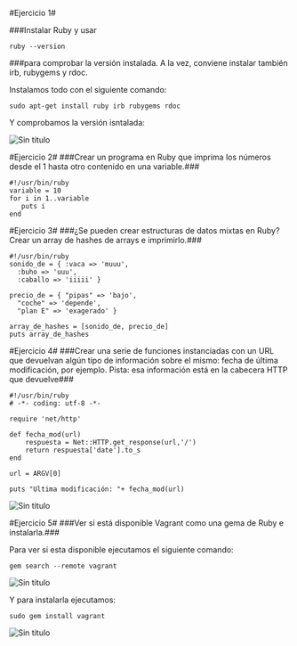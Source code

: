 #Ejercicio 1#

###Instalar Ruby y usar

~~~
ruby --version
~~~

###para comprobar la versión instalada. A la vez, conviene instalar también irb, rubygems y rdoc.

Instalamos todo con el siguiente comando:

~~~
sudo apt-get install ruby irb rubygems rdoc
~~~

Y comprobamos la versión isntalada:


![Sin titulo](https://github.com/leocm89/prueba/blob/master/Imagenes/SeminarioRuby/SeminarioRuby/ejercicio1_1.png)



#Ejercicio 2#
###Crear un programa en Ruby que imprima los números desde el 1 hasta otro contenido en una variable.###

~~~
#!/usr/bin/ruby
variable = 10
for i in 1..variable
   puts i
end
~~~

#Ejercicio 3#
###¿Se pueden crear estructuras de datos mixtas en Ruby? Crear un array de hashes de arrays e imprimirlo.###


~~~
#!/usr/bin/ruby
sonido_de = { :vaca => 'muuu',
  :buho => 'uuu',
  :caballo => 'iiiii' }

precio_de = { "pipas" => 'bajo',
  "coche" => 'depende',
  "plan E" => 'exagerado' }

array_de_hashes = [sonido_de, precio_de]
puts array_de_hashes
~~~

#Ejercicio 4#
###Crear una serie de funciones instanciadas con un URL que devuelvan algún tipo de información sobre el mismo: fecha de última modificación, por ejemplo. Pista: esa información está en la cabecera HTTP que devuelve###

~~~
#!/usr/bin/ruby
# -*- coding: utf-8 -*-

require 'net/http'

def fecha_mod(url)
    respuesta = Net::HTTP.get_response(url,'/')
	return respuesta['date'].to_s
end

url = ARGV[0]
 
puts "Ultima modificación: "+ fecha_mod(url)
~~~

![Sin titulo](https://github.com/leocm89/prueba/blob/master/Imagenes/SeminarioRuby/ejercicio4_1.png)

#Ejercicio 5#
###Ver si está disponible Vagrant como una gema de Ruby e instalarla.###

Para ver si esta disponible ejecutamos el siguiente comando:

~~~
gem search --remote vagrant 
~~~

![Sin titulo](https://github.com/leocm89/prueba/blob/master/Imagenes/SeminarioRuby/ejercicio5_1.png)

Y para instalarla ejecutamos:

~~~
sudo gem install vagrant
~~~

![Sin titulo](https://github.com/leocm89/prueba/blob/master/Imagenes/SeminarioRuby/ejercicio5_2.png)
